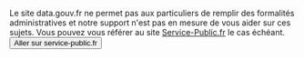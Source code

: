 Le site data.gouv.fr ne permet pas aux particuliers de remplir des formalités administratives et notre support n'est pas en mesure de vous aider sur ces sujets. 
Vous pouvez vous référer au site [Service-Public.fr](https://www.service-public.fr/) le cas échéant.
<button href="http://service-public.fr/">Aller sur service-public.fr</button>
